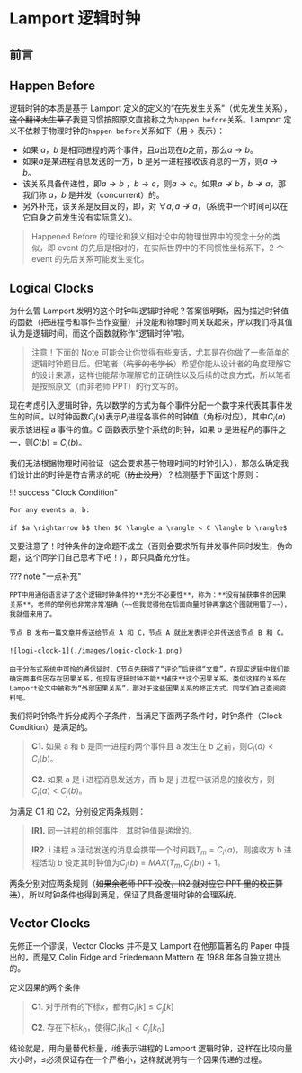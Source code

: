 # Lamport 逻辑时钟

## 前言

## Happen Before

逻辑时钟的本质是基于 Lamport 定义的定义的“在先发生关系”（优先发生关系），~~这个翻译太生草了~~我更习惯按照原文直接称之为`happen before`关系。Lamport 定义不依赖于物理时钟的`happen before`关系如下（用$\rightarrow$ 表示）：

- 如果 $a$，$b$ 是相同进程的两个事件，且$a$出现在$b$之前，那么$a \rightarrow b$。
- 如果$a$是某进程消息发送的一方，b 是另一进程接收该消息的一方，则$a \rightarrow b$。
- 该关系具备传递性，即$a \rightarrow b$ ，$b \rightarrow c$，则$a \rightarrow c$。如果$a \nrightarrow b$，$b \nrightarrow a$，那我们称 $a$，$b$ 是并发（concurrent）的。
- 另外补充，该关系是反自反的，即，对 $\forall a,a \nrightarrow a$，（系统中一个时间可以在它自身之前发生没有实际意义）。

> Happened Before 的理论和狭义相对论中的物理世界中的观念十分的类似，即 event 的先后是相对的，在实际世界中的不同惯性坐标系下，2 个 event 的先后关系可能发生变化。

## Logical Clocks

为什么管 Lamport 发明的这个时钟叫逻辑时钟呢？答案很明晰，因为描述时钟值的函数（把进程号和事件当作变量）并没能和物理时间关联起来，所以我们将其值认为是逻辑时间，而这个函数就称作“逻辑时钟”啦。

> 注意！下面的 Note 可能会让你觉得有些废话，尤其是在你做了一些简单的逻辑时钟题目后。但笔者（~~坑爹的老学长~~）希望你能从设计者的角度理解它的设计来源，这样也能帮你理解它的正确性以及后续的改良方式，所以笔者是按照原文（而非老师 PPT）的行文写的。

现在考虑引入逻辑时钟，先以数学的方式为每个事件分配一个数字来代表其事件发生的时间。以时钟函数$C_i(x)$表示$P_i$进程各事件的时钟值（角标$i$对应），其中$C_i \langle a \rangle$表示该进程 a 事件的值。$C$ 函数表示整个系统的时钟，如果 b 是进程$P_i$的事件之一，则$C \langle b \rangle = C_i \langle b \rangle$。

我们无法根据物理时间验证（这会要求基于物理时间的时钟引入），那怎么确定我们设计出的时钟是符合需求的呢（~~防止没用~~）？检测基于下面这个原则：

!!! success "Clock Condition"

    For any events a, b:

    if $a \rightarrow b$ then $C \langle a \rangle < C \langle b \rangle$

又要注意了！时钟条件的逆命题不成立（否则会要求所有并发事件同时发生，伪命题，这个同学们自己思考下吧！），即只具备充分性。

??? note "一点补充"

    PPT中用通俗语言讲了这个逻辑时钟条件的**充分不必要性**，称为：**没有捕获事件的因果关系**。老师的举例也非常非常准确（~~但我觉得他在后面向量时钟再拿这个图就用错了~~），我就借来用了。

    节点 B 发布一篇文章并传送给节点 A 和 C，节点 A 就此发表评论并传送给节点 B 和 C。

    ![logi-clock-1](./images/logic-clock-1.png)

    由于分布式系统中可怜的通信延时，C节点先获得了“评论”后获得“文章”，在现实逻辑中我们能确定两事件因存在因果关系，但现有逻辑时钟不能**捕获**这个因果关系，类似这样的关系在Lamport论文中被称为“外部因果关系”，那对于这些因果关系的修正方式，同学们自己查阅资料吧。

我们将时钟条件拆分成两个子条件，当满足下面两子条件时，时钟条件（Clock Condition）是满足的。

> **C1.** 如果 a 和 b 是同一进程的两个事件且 a 发生在 b 之前，则$C_i \langle a \rangle < C_i \langle b \rangle$。
>
> **C2.** 如果 a 是 i 进程消息发送方，而 b 是 j 进程中该消息的接收方，则$C_i \langle a \rangle < C_j \langle b \rangle$。

为满足 C1 和 C2，分别设定两条规则：

> **IR1.** 同一进程的相邻事件，其时钟值是递增的。
>
> **IR2.** i 进程 a 活动发送的消息会携带一个时间戳$T_m = C_i \langle a \rangle$，则接收方 b 进程活动 b 设定其时钟值为$C_j \langle b \rangle = MAX(T_m,C_j \langle b \rangle)+1$。

两条分别对应两条规则（~~如果余老师 PPT 没改，IR2 就对应它 PPT 里的校正算法~~），所以时钟条件也得到满足，保证了具备逻辑时钟的合理系统。

## Vector Clocks

先修正一个谬误，Vector Clocks 并不是又 Lamport 在他那篇著名的 Paper 中提出的，而是又 Colin Fidge and Friedemann Mattern 在 1988 年各自独立提出的。

定义因果的两个条件

> **C1**. 对于所有的下标$k$，都有$C_i[k]≤C_j[k]$
>
> **C2**. 存在下标$k_0$，使得$C_i[k_0]<C_j[k_0]$

结论就是，用向量替代标量，$i$维表示$i$进程的 Lamport 逻辑时钟，这样在比较向量大小时，$\le$必须保证存在一个严格小，这样就说明有一个因果传递的过程。
